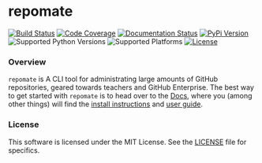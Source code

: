 # repomate

[![Build Status](https://travis-ci.com/slarse/repomate.svg?token=1VKcbDz66bMbTdt1ebsN&branch=master)](https://travis-ci.com/slarse/repomate)
[![Code Coverage](https://codecov.io/gh/slarse/repomate/branch/master/graph/badge.svg)](https://codecov.io/gh/slarse/repomate)
[![Documentation Status](https://readthedocs.org/projects/repomate/badge/?version=latest)](http://repomate.readthedocs.io/en/latest/)
[![PyPi Version](https://badge.fury.io/py/repomate.svg)](https://badge.fury.io/py/repomate)
![Supported Python Versions](https://img.shields.io/badge/python-3.5%2C%203.6%2C%203.7-blue.svg)
![Supported Platforms](https://img.shields.io/badge/platforms-Linux%2C%20macOS-blue.svg)
[![License](https://img.shields.io/badge/license-MIT-blue.svg)](LICENSE)

### Overview

`repomate` is A CLI tool for administrating large amounts of GitHub
repositories, geared towards teachers and GitHub Enterprise. The best way to
get started with `repomate` is to head over to the
[Docs](https://repomate.readthedocs.io/en/latest/), where you (among other
things) will find the
[install instructions](https://repomate.readthedocs.io/en/latest/install.html)
and
[user guide](https://repomate.readthedocs.io/en/latest/userguide.html).

### License

This software is licensed under the MIT License. See the [LICENSE](LICENSE) file for specifics.
